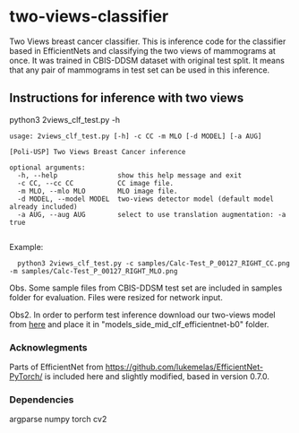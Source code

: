 # two-views-classifier
Two Views breast cancer classifier. This is inference code for the classifier based in EfficientNets and classifying the two views of mammograms at once. It was trained in CBIS-DDSM dataset with original test split. It means that any pair of mammograms in test set can be used in this inference.

## Instructions for inference with two views

python3 2views_clf_test.py -h

```
usage: 2views_clf_test.py [-h] -c CC -m MLO [-d MODEL] [-a AUG]

[Poli-USP] Two Views Breast Cancer inference

optional arguments:
  -h, --help               show this help message and exit
  -c CC, --cc CC           CC image file.
  -m MLO, --mlo MLO        MLO image file.
  -d MODEL, --model MODEL  two-views detector model (default model already included)
  -a AUG, --aug AUG        select to use translation augmentation: -a true
  
```

  Example:
```
  python3 2views_clf_test.py -c samples/Calc-Test_P_00127_RIGHT_CC.png -m samples/Calc-Test_P_00127_RIGHT_MLO.png
```
Obs. Some sample files from CBIS-DDSM test set are included in samples folder for evaluation. Files were resized for network input.

Obs2. In order to perform test inference download our two-views model from [here](https://drive.google.com/file/d/1mOicNn1lCtXxXb2ficPmWFOnR4HM5c5M/view?usp=sharing) and place it in "models_side_mid_clf_efficientnet-b0" folder.

### Acknowlegments
Parts of EfficientNet from https://github.com/lukemelas/EfficientNet-PyTorch/ is included here and slightly modified, based in version 0.7.0.

### Dependencies
argparse
numpy
torch
cv2
